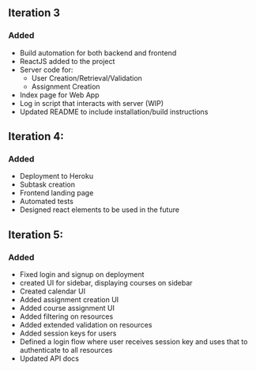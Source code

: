 ## Iteration 3
### Added
- Build automation for both backend and frontend
- ReactJS added to the project
- Server code for:
  - User Creation/Retrieval/Validation
  - Assignment Creation
- Index page for Web App
- Log in script that interacts with server (WIP)
- Updated README to include installation/build instructions

## Iteration 4:
### Added
- Deployment to Heroku
- Subtask creation
- Frontend landing page
- Automated tests
- Designed react elements to be used in the future

## Iteration 5:
### Added
- Fixed login and signup on deployment
- created UI for sidebar, displaying courses on sidebar
- Created calendar UI
- Added assignment creation UI
- Added course assignment UI
- Added filtering on resources
- Added extended validation on resources
- Added session keys for users
- Defined a login flow where user receives session key and uses that to authenticate to all resources
- Updated API docs
